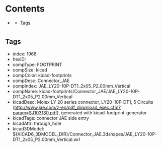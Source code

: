 



Contents
========

* [](#)
	* [Tags](#tags)

# 

## Tags

- index: 1968
- hexID: 
- oompType: FOOTPRINT
- oompSize: kicad
- oompColor: kicad-footprints
- oompDesc: Connector_JAE
- oompIndex: JAE_LY20-10P-DT1_2x05_P2.00mm_Vertical
- oompName: kicad-footprints/Connector_JAE/JAE_LY20-10P-DT1_2x05_P2.00mm_Vertical
- kicadDesc: Molex LY 20 series connector, LY20-10P-DT1, 5 Circuits (http://www.jae.com/z-en/pdf_download_exec.cfm?param=SJ103130.pdf), generated with kicad-footprint-generator
- kicadTags: connector JAE  side entry
- kicadAttr: through_hole
- kicad3DModel: ${KICAD6_3DMODEL_DIR}/Connector_JAE.3dshapes/JAE_LY20-10P-DT1_2x05_P2.00mm_Vertical.wrl
